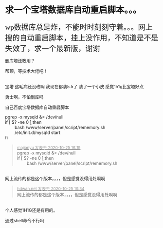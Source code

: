 # 求一个宝塔数据库自动重启脚本。。。


<font face="微软雅黑"><font size="5">wp数据库总是炸，不能时时刻刻守着。。。网上搜的自动重启脚本，挂上没作用，不知道是不是失效了，求一个最新版，谢谢</font></font>

删库塔还敢用？<img src="static/image/smiley/default/lol.gif" smilieid="12" border="0" alt="" />

帮顶，等技术大佬吧！<br />
<br />
<img src="static/image/smiley/default/lol.gif" smilieid="12" border="0" alt="" /><img src="static/image/smiley/default/lol.gif" smilieid="12" border="0" alt="" /><img src="static/image/smiley/default/lol.gif" smilieid="12" border="0" alt="" />

宝塔 这毛病还没改啊 我现在都装5.5了 装了一个小皮 感觉1h1g比宝塔好点

勇士啊，不怕删库吗

自己百度宝塔数据库自动重启脚本

pgrep -x mysqld &amp;&gt; /dev/null<br />
if [ $? -ne 0 ];then<br />
&nbsp; &nbsp;&nbsp; &nbsp;&nbsp;&nbsp;bash /www/server/panel/script/rememory.sh<br />
&nbsp; &nbsp;&nbsp; &nbsp;&nbsp;&nbsp;/etc/init.d/mysqld start<br />
fi<img id="aimg_Mbp9L" onclick="zoom(this, this.src, 0, 0, 0)" class="zoom" src="https://cdn.jsdelivr.net/gh/hishis/forum-master/public/images/patch.gif" onmouseover="img_onmouseoverfunc(this)" onload="thumbImg(this)" border="0" alt="" />

<div class="quote"><blockquote><font size="2"><a href="https://www.hostloc.com/forum.php?mod=redirect&amp;goto=findpost&amp;pid=9350268&amp;ptid=758266" target="_blank"><font color="#999999">majianyu 发表于 2020-10-25 16:19</font></a></font><br />
pgrep -x mysqld &amp;&gt; /dev/null<br />
if [ $? -ne 0 ];then<br />
&nbsp; &nbsp;&nbsp; &nbsp;&nbsp;&nbsp;bash /www/server/panel/script/rememory.sh</blockquote></div><br />
网上流传的都是这个版本，，，，但是感觉没得用处啊啊

<div class="quote"><blockquote><font size="2"><a href="https://www.hostloc.com/forum.php?mod=redirect&amp;goto=findpost&amp;pid=9350321&amp;ptid=758266" target="_blank"><font color="#999999">hdwan.net 发表于 2020-10-25 16:34</font></a></font><br />
网上流传的都是这个版本，，，，但是感觉没得用处啊啊</blockquote></div><br />
个人感觉1H1G还是有用的。<img id="aimg_m4MLt" onclick="zoom(this, this.src, 0, 0, 0)" class="zoom" src="https://cdn.jsdelivr.net/gh/hishis/forum-master/public/images/patch.gif" onmouseover="img_onmouseoverfunc(this)" onload="thumbImg(this)" border="0" alt="" />

通过shell命令不行吗
